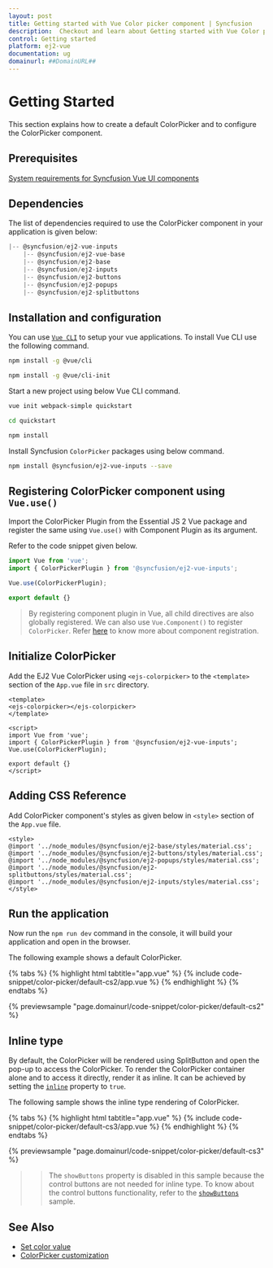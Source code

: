 ```yaml
---
layout: post
title: Getting started with Vue Color picker component | Syncfusion
description:  Checkout and learn about Getting started with Vue Color picker component of Syncfusion Essential JS 2 and more details.
control: Getting started 
platform: ej2-vue
documentation: ug
domainurl: ##DomainURL##
---
```


# Getting Started

This section explains how to create a default ColorPicker and to configure the ColorPicker component.

## Prerequisites

[System requirements for Syncfusion Vue UI components](https://ej2.syncfusion.com/vue/documentation/system-requirements/)

## Dependencies

The list of dependencies required to use the ColorPicker component in your application is given below:

```javascript
|-- @syncfusion/ej2-vue-inputs
    |-- @syncfusion/ej2-vue-base
    |-- @syncfusion/ej2-base
    |-- @syncfusion/ej2-inputs
    |-- @syncfusion/ej2-buttons
    |-- @syncfusion/ej2-popups
    |-- @syncfusion/ej2-splitbuttons
```

## Installation and configuration

You can use [`Vue CLI`](https://github.com/vuejs/vue-cli) to setup your vue applications.
To install Vue CLI use the following command.

```bash
npm install -g @vue/cli

npm install -g @vue/cli-init
```

Start a new project using below Vue CLI command.

```bash
vue init webpack-simple quickstart

cd quickstart

npm install

```

Install Syncfusion `ColorPicker` packages using below command.

```bash
npm install @syncfusion/ej2-vue-inputs --save
```

## Registering ColorPicker component using `Vue.use()`

Import the ColorPicker Plugin from the Essential JS 2 Vue package and register the same using `Vue.use()` with Component Plugin as its argument.

Refer to the code snippet given below.

```javascript
import Vue from 'vue';
import { ColorPickerPlugin } from '@syncfusion/ej2-vue-inputs';

Vue.use(ColorPickerPlugin);

export default {}
```

> By registering component plugin in Vue, all child directives are also globally registered. We can also use `Vue.Component()` to register `ColorPicker`. Refer [here](https://ej2.syncfusion.com/vue/documentation/base/getting-started/#registering-vue-component) to know more about component registration.

## Initialize ColorPicker

Add the EJ2 Vue ColorPicker using `<ejs-colorpicker>` to the `<template>` section of the `App.vue` file in `src` directory.

```
<template>
<ejs-colorpicker></ejs-colorpicker>
</template>

<script>
import Vue from 'vue';
import { ColorPickerPlugin } from '@syncfusion/ej2-vue-inputs';
Vue.use(ColorPickerPlugin);

export default {}
</script>
```

## Adding CSS Reference

Add ColorPicker component's styles as given below in `<style>` section of the `App.vue` file.

```
<style>
@import '../node_modules/@syncfusion/ej2-base/styles/material.css';
@import '../node_modules/@syncfusion/ej2-buttons/styles/material.css';
@import '../node_modules/@syncfusion/ej2-popups/styles/material.css';
@import '../node_modules/@syncfusion/ej2-splitbuttons/styles/material.css';
@import '../node_modules/@syncfusion/ej2-inputs/styles/material.css';
</style>
```

## Run the application

Now run the `npm run dev` command in the console, it will build your application and open in the browser.

The following example shows a default ColorPicker.

{% tabs %}
{% highlight html tabtitle="app.vue" %}
{% include code-snippet/color-picker/default-cs2/app.vue %}
{% endhighlight %}
{% endtabs %}
        
{% previewsample "page.domainurl/code-snippet/color-picker/default-cs2" %}

## Inline type

By default, the ColorPicker will be rendered using SplitButton and open the pop-up to access the ColorPicker. To render the ColorPicker container alone and to access it directly, render it as inline. It can be achieved by setting the [`inline`](https://ej2.syncfusion.com/vue/documentation/api/color-picker/#inline) property to `true`.

The following sample shows the inline type rendering of ColorPicker.

{% tabs %}
{% highlight html tabtitle="app.vue" %}
{% include code-snippet/color-picker/default-cs3/app.vue %}
{% endhighlight %}
{% endtabs %}
        
{% previewsample "page.domainurl/code-snippet/color-picker/default-cs3" %}

>> The `showButtons` property is disabled in this sample because the control buttons are not needed for inline type. To know about the control buttons functionality, refer to the [`showButtons`](./how-to/hide-control-buttons) sample.

## See Also

* [Set color value](./mode-and-value#color-value)
* [ColorPicker customization](./how-to/customize-colorpicker)